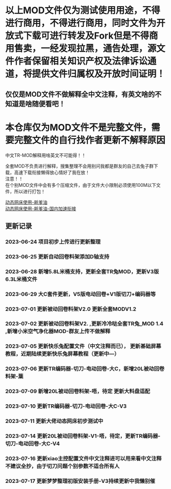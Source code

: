 <!--
 * @Author: Mjf
 * @Date: 2023-06-24 20:04:52
 * @LastEditTime: 2023-07-14 22:23:51
 * @LastEditors: Win_VScode
 * @Description: 
 * @FilePath: \undefinedf:\download\TradRack_Beta-main\STLs\TradRack_Beta-main-mod\MOD\readme.md
 * 版权声明暂无
-->
# 以上MOD文件仅为测试使用用途，不得进行商用，不得进行商用，同时文件为开放式下载可进行转发及Fork但是不得商用售卖，一经发现拉黑，通告处理，源文件作者保留相关知识产权及法律诉讼通道，将提供文件归属权及开放时间证明！
## 仅仅是MOD文件不做解释全中文注释，有英文啥的不知道是啥随便看吧！  

# 本仓库仅为MOD文件不是完整文件，需要完整文件的自行找作者更新不解释原因  

中文TR-MOD解释用啥英文不可能得！！  

全套MOD不负责进行解释，搜集整理不会用别问我都是群友的自己去兔子群下载，高速下载衔接懒得放心情好了我在放！  
注意！！  
    在个别MOD文件中会有多个压缩文件，由于文件大小限制必须使用100M以下文件，所以进行打包！

[动态网床使用-耗爹油](https://github.com/eamars/klipper_adaptive_bed_mesh)  
[动态网床使用-耗爹油-国内加速衔接](https://gitee.com/mjf521/klipper_adaptive_bed_mesh.git)  
## 更新记录

###   2023-06-24 项目初步上传进行更新整理  
###   2023-06-25 更新自动回卷料架添加D轴支持  
###   2023-06-28 新增5.8L米桶支持，更新全套TR兔MOD，更新V3版6.3L米桶文件  

###   2023-06-29 大C套件更新，V5版电动回卷+V1版切刀+编码器等 

###   2023-07-01 更新被动回卷料架V2.0 更新全套MODV1.2  
###   2023-07-02 更新被动回卷料架V2. ,更新冷冷哒全套TR兔_MOD 1.4 ,新增小米空气净化器MOD-群友上传不做解释
###   2023-07-05 更新快乐兔配置文件（中文注释而已）， 更新基础屏幕教程，近期陆续更新快乐兔屏幕教程（更新中—）
###   2023-07-06 更新TR编码器-切刀-电动回卷-大C，新增20L被动回卷料架-葉
###   2023-07-09 新增20L被动回卷料架-唔，待定  更新大料盘适配
###   2023-07-10 更新TR编码器-切刀-电动回卷-大C-V3
###   2023-07-11 更新大佬动态网床初步测试中  
###   2023-07-14 更新20L被动回卷料架-V1-唔，待定，更新TR编码器-切刀-电动回卷-大C-V4  
###   2023-07-16 更新xiao主控配置文件中文注释进可以用来看中文注释不建议全抄，由于切刀问题个别参数不适合所有人  
###   2023-07-17 更新梦梦整理初版安装手册-V3持续更新中我懒别催